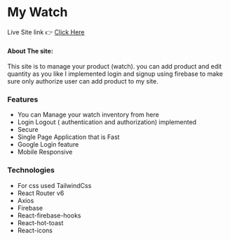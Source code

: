 # My Watch

Live Site link 👉 [Click Here](https://watchwarehouse-225ee.web.app/)

 #### About The site:
   This site is to manage your product (watch). you can add product and edit quantity as you like I implemented login and signup using firebase to make sure only authorize user can add product to my site.

### Features
- You can Manage your watch inventory from here
- Login Logout ( authentication and authorization) implemented
- Secure
- Single Page Application that is Fast
- Google Login feature
- Mobile Responsive

### Technologies
- For css used TailwindCss
- React Router v6
- Axios
- Firebase
- React-firebase-hooks
- React-hot-toast
- React-icons